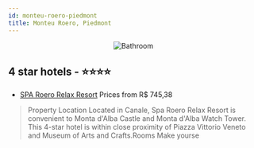 ```yaml
---
id: monteu-roero-piedmont
title: Monteu Roero, Piedmont
---
```


<center><img src="https://i.travelapi.com/hotels/22000000/21070000/21067900/21067817/568b4fc6_b.jpg" alt="Bathroom" /></center>


##  4 star hotels - ⭐️⭐️⭐️⭐️

-    [SPA Roero Relax Resort](https://us.hurb.com/hotels/monteu-roero/spa-roero-relax-resort-JNP-JP774185?cmp=18055) Prices from R$ 745,38
   > Property Location Located in Canale, Spa Roero Relax Resort is convenient to Monta d&apos;Alba Castle and Monta d&apos;Alba Watch Tower.  This 4-star hotel is within close proximity of Piazza Vittorio Veneto and Museum of Arts and Crafts.Rooms Make yourse
